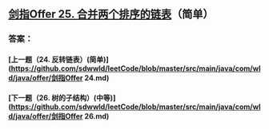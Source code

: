 ## [剑指Offer 25. 合并两个排序的链表](https://leetcode-cn.com/problems/merge-two-sorted-lists/)（简单）





### 答案：



#### [上一题（24. 反转链表）(简单)](https://github.com/sdwwld/leetCode/blob/master/src/main/java/com/wld/java/offer/剑指Offer 24.md)

#### [下一题（26. 树的子结构）(中等)](https://github.com/sdwwld/leetCode/blob/master/src/main/java/com/wld/java/offer/剑指Offer 26.md)